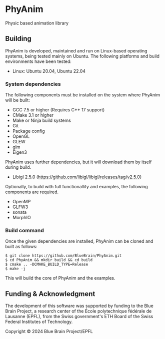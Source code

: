 PhyAnim
===============================================
Physic based animation library


## Building

PhyAnim is developed, maintained and run on Linux-based operating systems, being tested mainly on Ubuntu. The following platforms and build environments have been tested:

* Linux: Ubuntu 20.04, Ubuntu 22.04

### System dependencies

The following components must be installed on the system where PhyAnim will be built:

* GCC 7.5 or higher (Requires C++ 17 support)
* CMake 3.1 or higher
* Make or Ninja build systems
* Git
* Package config
* OpenGL
* GLEW
* glm
* Eigen3

PhyAnim uses further dependencies, but it will download them by itself during build.

* Libigl  2.5.0 (https://github.com/libigl/libigl/releases/tag/v2.5.0)

Optionally, to build with full functionallity and examples, the following components are required.

* OpenMP
* GLFW3
* sonata
* MorphIO


### Build command

Once the given dependencies are installed, PhyAnim can be cloned and built as follows:

    $ git clone https://github.com/BlueBrain/PhyAnim.git
    $ cd PhyAnim && mkdir build && cd build
    $ cmake .. -DCMAKE_BUILD_TYPE=Release 
    $ make -j

This will build the core of PhyAnim and the examples.

## Funding & Acknowledgment

The development of this software was supported by funding to the Blue Brain Project, a research center of the École polytechnique fédérale de
Lausanne (EPFL), from the Swiss government's ETH Board of the Swiss Federal Institutes of Technology.

Copyright © 2024 Blue Brain Project/EPFL
